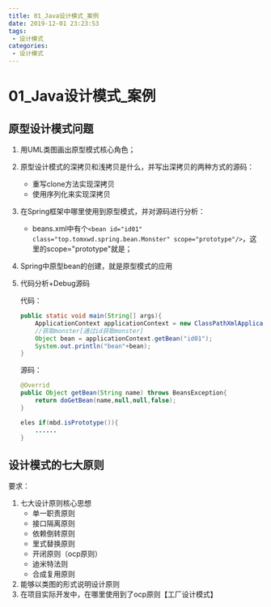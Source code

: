 ```yaml
---
title: 01_Java设计模式_案例
date: 2019-12-01 23:23:53
tags: 
 - 设计模式
categories:
 - 设计模式
---
```


# 01_Java设计模式_案例

## 原型设计模式问题

1. 用UML类图画出原型模式核心角色；

2. 原型设计模式的深拷贝和浅拷贝是什么，并写出深拷贝的两种方式的源码：

   - 重写clone方法实现深拷贝
   - 使用序列化来实现深拷贝

3. 在Spring框架中哪里使用到原型模式，并对源码进行分析：

   - beans.xml中有个`<bean id="id01" class="top.tomxwd.spring.bean.Monster" scope="prototype"/>`，这里的scope="prototype"就是；

4. Spring中原型bean的创建，就是原型模式的应用

5. 代码分析+Debug源码

   代码：

   ```java
   public static void main(String[] args){
       ApplicationContext applicationContext = new ClassPathXmlApplicationContext("beans.xml");
       //获取monster[通过id获取monster]
       Object bean = applicationContext.getBean("id01");
       System.out.println("bean"+bean);
   }
   ```

   源码：

   ```java
   @Overrid
   public Object getBean(String name) throws BeansException{
       return doGetBean(name,null,null,false);
   }
   ```

   ```java
   eles if(mbd.isPrototype()){
       ......
   }
   ```



## 设计模式的七大原则

要求：

1. 七大设计原则核心思想
   - 单一职责原则
   - 接口隔离原则
   - 依赖倒转原则
   - 里式替换原则
   - 开闭原则（ocp原则）
   - 迪米特法则
   - 合成复用原则
2. 能够以类图的形式说明设计原则
3. 在项目实际开发中，在哪里使用到了ocp原则【工厂设计模式】

